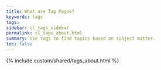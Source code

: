 ```yaml
---
title: What are Tag Pages?
keywords: tags
tags:
sidebar: cl_tags_sidebar
permalink: cl_tags_about.html
summary: Use tags to find topics based on subject matter.
toc: false
---
```

{% include custom/shared/tags_about.html %}